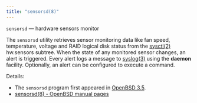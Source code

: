 ```yaml
---
title: "sensorsd(8)"
---
```


`sensorsd` — hardware sensors monitor

The `sensorsd` utility retrieves sensor monitoring data like fan
speed, temperature, voltage and RAID logical disk status from the
[sysctl(2)](https://man.openbsd.org/sysctl.2) hw.sensors subtree. When the state of any monitored sensor
changes, an alert is triggered. Every alert logs a message to
[syslog(3)](https://man.openbsd.org/syslog.3) using the __daemon__ facility. Optionally, an alert can be
configured to execute a command.

Details:

* The `sensorsd` program first appeared in [OpenBSD 3.5](https://openbsd.org/35.html).
* [sensorsd(8) - OpenBSD manual pages](http://man.openbsd.org/sensorsd.8)
